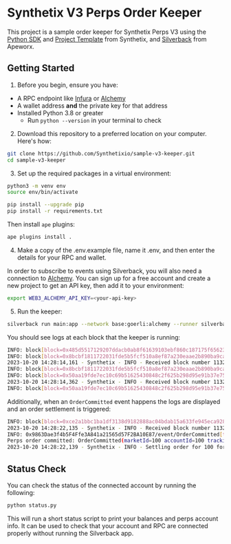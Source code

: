 # Synthetix V3 Perps Order Keeper

This project is a sample order keeper for Synthetix Perps V3 using the [Python SDK](https://github.com/Synthetixio/python-sdk) and [Project Template](https://github.com/Synthetixio/project-template-python) from Synthetix, and [Silverback](https://github.com/ApeWorX/silverback) from Apeworx.

## Getting Started

1. Before you begin, ensure you have:
* A RPC endpoint like [Infura](https://infura.io/) or [Alchemy](https://www.alchemy.com/)
* A wallet address **and** the private key for that address
* Installed Python 3.8 or greater
    * Run `python --version` in your terminal to check

2. Download this repository to a preferred location on your computer. Here's how:

```bash
git clone https://github.com/Synthetixio/sample-v3-keeper.git
cd sample-v3-keeper
```

3. Set up the required packages in a virtual environment:

```bash
python3 -m venv env
source env/bin/activate

pip install --upgrade pip
pip install -r requirements.txt
```

Then install `ape` plugins:

```bash
ape plugins install .
```

4. Make a copy of the .env.example file, name it .env, and then enter the details for your RPC and wallet.

In order to subscribe to events using Silverback, you will also need a connection to [Alchemy](https://www.alchemy.com/). You can sign up for a free account and create a new project to get an API key, then add it to your environment:

```bash
export WEB3_ALCHEMY_API_KEY=<your-api-key>
```

5. Run the keeper:

```bash
silverback run main:app --network base:goerli:alchemy --runner silverback.runner:WebsocketRunner
```

You should see logs at each block that the keeper is running:
```bash
INFO: block[block=0x485d5517129207ddacb0ab8f61639103ebf860c187175f656232b50bbb63f685] - 0.000s (0.0%)
INFO: block[block=0x8bcbf1811722031fde5b5fcf510a8ef87a230eaae2b890ba9ca17be8a8ffc94d] - Started
2023-10-20 14:28:14,161 - Synthetix - INFO - Received block number 11320038
INFO: block[block=0x8bcbf1811722031fde5b5fcf510a8ef87a230eaae2b890ba9ca17be8a8ffc94d] - 0.000s (0.0%)
INFO: block[block=0x50aa19fde7ec10c69b51625430848c2f625b298d95e91b37e750e34039221816] - Started
2023-10-20 14:28:14,362 - Synthetix - INFO - Received block number 11320039
INFO: block[block=0x50aa19fde7ec10c69b51625430848c2f625b298d95e91b37e750e34039221816] - 0.000s (0.0%)
```

Additionally, when an `OrderCommitted` event happens the logs are displayed and an order settlement is triggered:

```bash
INFO: block[block=0xce2a1bbc1ba1df3138d9182888ac04bdab15a633fe945eca928b3e0f8d34dcbd] - Started
2023-10-20 14:28:22,135 - Synthetix - INFO - Received block number 11320042
INFO: 0x9863Dae3f4b5F4Ffe3A841a21565d57F2BA10E87/event/OrderCommitted[txn=0x4f220ae82677e80de01f041e92fe6de19d9b19bf16d8d582129308906c857e59,log_index=32] - Started
Perps order committed: OrderCommitted(marketId=100 accountId=100 trackingCode=0x4b57454e54410000000000000000000000000000000000000000000000000000 orderType=0 sizeDelta=62200000000000000 acceptablePrice=1623332565317468836725 settlementTime=1697833717 expirationTime=1697833777 sender=0x43C92D390D3ED89716e4a0776d8Aea1fB965D55D)
2023-10-20 14:28:22,139 - Synthetix - INFO - Settling order for 100 for market ETH
```

## Status Check

You can check the status of the connected account by running the following:

```bash
python status.py
```

This will run a short status script to print your balances and perps account info. It can be used to check that your account and RPC are connected properly without running the Silverback app.
